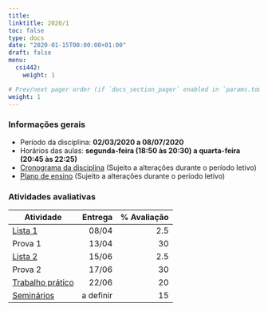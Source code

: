 ```yaml
---
title: 
linktitle: 2020/1
toc: false
type: docs
date: "2020-01-15T00:00:00+01:00"
draft: false
menu:
  csi442:
    weight: 1

# Prev/next pager order (if `docs_section_pager` enabled in `params.toml`)
weight: 1
---
```


### Informações gerais

- Período da disciplina: **02/03/2020 a 08/07/2020**
- Horários das aulas: **segunda-feira (18:50 às 20:30) a quarta-feira (20:45 às 22:25)**
- [Cronograma da disciplina](https://docs.google.com/spreadsheets/d/1oJRkLCG7StPcxneHLotzqia7Zh_TFgbb6D-pRB_x1EE/edit?usp=sharing) (Sujeito a alterações durante o período letivo)
- [Plano de ensino](https://docs.google.com/document/d/1TF3pm4cnTAhuAaV4DLazs75JBH4EyPqLF6HPUeJt-F8/edit?usp=sharing) (Sujeito a alterações durante o período letivo)
<!--- [Repositório de aulas](https://drive.google.com/drive/folders/1o4JuXE0NYtT5NLN-isTiCEpi_4_KetwZ?usp=sharing) (Atualizado ao longo do período letivo)-->

### Atividades avaliativas


| Atividade | Entrega | % Avaliação |
|-----------|---------:|------------:|
| [Lista 1]() | 08/04 | 2.5 |
| Prova 1 | 13/04 | 30 |
| [Lista 2]() | 15/06 | 2.5 |
| Prova 2 | 17/06 | 30 |
| [Trabalho prático]() | 22/06 | 20 |
| [Seminários]() | a definir | 15 |

